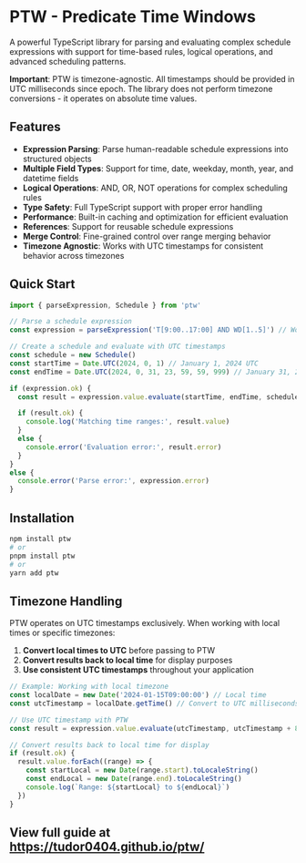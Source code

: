 # PTW - Predicate Time Windows

A powerful TypeScript library for parsing and evaluating complex schedule expressions with support for time-based rules,
logical operations, and advanced scheduling patterns.


**Important**: PTW is timezone-agnostic. All timestamps should be provided in UTC milliseconds since epoch. The library
does not perform timezone conversions - it operates on absolute time values.

## Features

- **Expression Parsing**: Parse human-readable schedule expressions into structured objects
- **Multiple Field Types**: Support for time, date, weekday, month, year, and datetime fields
- **Logical Operations**: AND, OR, NOT operations for complex scheduling rules
- **Type Safety**: Full TypeScript support with proper error handling
- **Performance**: Built-in caching and optimization for efficient evaluation
- **References**: Support for reusable schedule expressions
- **Merge Control**: Fine-grained control over range merging behavior
- **Timezone Agnostic**: Works with UTC timestamps for consistent behavior across timezones

## Quick Start

```typescript
import { parseExpression, Schedule } from 'ptw'

// Parse a schedule expression
const expression = parseExpression('T[9:00..17:00] AND WD[1..5]') // Work hours on weekdays

// Create a schedule and evaluate with UTC timestamps
const schedule = new Schedule()
const startTime = Date.UTC(2024, 0, 1) // January 1, 2024 UTC
const endTime = Date.UTC(2024, 0, 31, 23, 59, 59, 999) // January 31, 2024 UTC

if (expression.ok) {
  const result = expression.value.evaluate(startTime, endTime, schedule)

  if (result.ok) {
    console.log('Matching time ranges:', result.value)
  }
  else {
    console.error('Evaluation error:', result.error)
  }
}
else {
  console.error('Parse error:', expression.error)
}
```

## Installation

```bash
npm install ptw
# or
pnpm install ptw
# or
yarn add ptw
```

## Timezone Handling

PTW operates on UTC timestamps exclusively. When working with local times or specific timezones:

1. **Convert local times to UTC** before passing to PTW
2. **Convert results back to local time** for display purposes
3. **Use consistent UTC timestamps** throughout your application

```typescript
// Example: Working with local timezone
const localDate = new Date('2024-01-15T09:00:00') // Local time
const utcTimestamp = localDate.getTime() // Convert to UTC milliseconds

// Use UTC timestamp with PTW
const result = expression.value.evaluate(utcTimestamp, utcTimestamp + 86400000, schedule)

// Convert results back to local time for display
if (result.ok) {
  result.value.forEach((range) => {
    const startLocal = new Date(range.start).toLocaleString()
    const endLocal = new Date(range.end).toLocaleString()
    console.log(`Range: ${startLocal} to ${endLocal}`)
  })
}
```

## View full guide at https://tudor0404.github.io/ptw/
